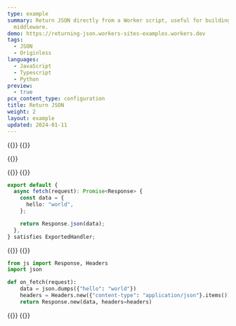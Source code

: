 ```yaml
---
type: example
summary: Return JSON directly from a Worker script, useful for building APIs and
  middleware.
demo: https://returning-json.workers-sites-examples.workers.dev
tags:
  - JSON
  - Originless
languages:
  - JavaScript
  - Typescript
  - Python
preview:
  - true
pcx_content_type: configuration
title: Return JSON
weight: 2
layout: example
updated: 2024-01-11
---
```


{{<tabs labels="js | ts | py">}}
{{<tab label="js" default="true">}}

{{<render file="_return-json-example-js.md">}}

{{</tab>}}
{{<tab label="ts">}}

```ts
export default {
  async fetch(request): Promise<Response> {
    const data = {
      hello: "world",
    };

    return Response.json(data);
  },
} satisfies ExportedHandler;
```

{{</tab>}}
{{<tab label="py">}}

```py
from js import Response, Headers
import json

def on_fetch(request):
    data = json.dumps({"hello": "world"})
    headers = Headers.new({"content-type": "application/json"}.items())
    return Response.new(data, headers=headers)
```

{{</tab>}}
{{</tabs>}}
